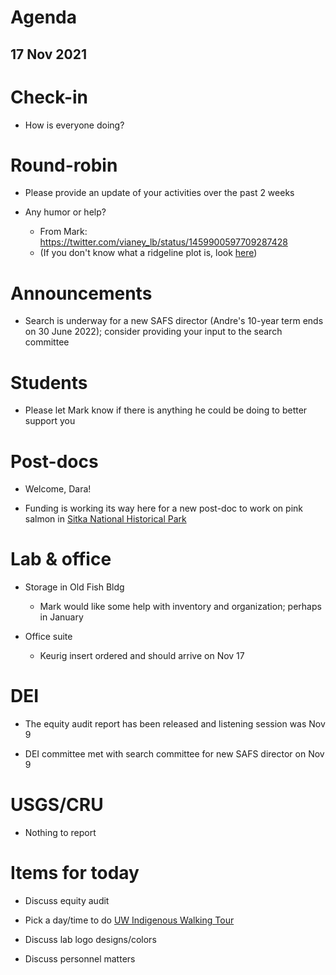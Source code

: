# Agenda

## 17 Nov 2021


# Check-in

* How is everyone doing?


# Round-robin

* Please provide an update of your activities over the past 2 weeks

* Any humor or help?

    - From Mark: https://twitter.com/vianey_lb/status/1459900597709287428  
    - (If you don't know what a ridgeline plot is, look [here](https://cran.r-project.org/web/packages/ggridges/vignettes/introduction.html))


# Announcements

* Search is underway for a new SAFS director (Andre's 10-year term ends on 30 June 2022); consider providing your input to the search committee


# Students

* Please let Mark know if there is anything he could be doing to better support you


# Post-docs

* Welcome, Dara!

* Funding is working its way here for a new post-doc to work on pink salmon in [Sitka National Historical Park](https://www.nps.gov/sitk/index.htm)


# Lab & office

* Storage in Old Fish Bldg

    - Mark would like some help with inventory and organization; perhaps in January

* Office suite

    - Keurig insert ordered and should arrive on Nov 17


# DEI

* The equity audit report has been released and listening session was Nov 9 

* DEI committee met with search committee for new SAFS director on Nov 9
 

# USGS/CRU

* Nothing to report


# Items for today

* Discuss equity audit

* Pick a day/time to do [UW Indigenous Walking Tour](https://ais.washington.edu/sites/ais/files/documents/indigenous_walking_tour_at_the_uw.pdf)

* Discuss lab logo designs/colors

* Discuss personnel matters
